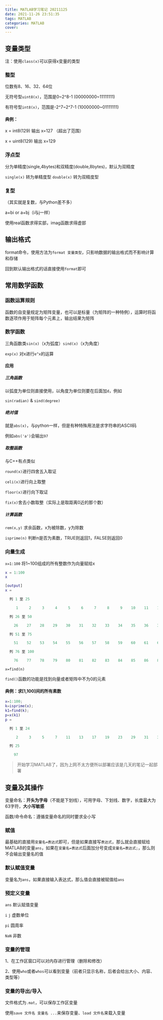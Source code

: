 ```yaml
---
title: MATLAB学习笔记 20211125
date: 2021-11-26 23:51:35
tags: MATLAB
categories: MATLAB
cover: 
---
```


## 变量类型

注：使用`class(x)`可以获得x变量的类型

### 整型

位数有8、16、32、64位

无符号型`uint8(x)`，范围是0~2^8-1 (00000000~11111111)

有符号型`int8(x)`，范围是-2^7~2^7-1 (10000000~01111111)

#### 典例：

x = int8(129) 输出 x=127	（超出了范围）

x = uint8(129) 输出 x=129

### 浮点型

分为单精度(single,4bytes)和双精度(double,8bytes)，默认为双精度

`single(x)` 转为单精度型 `double(x)` 转为双精度型

### 复型

（其实就是复数，与Python差不多）

a+bi or a+bj（i与j一样）

使用real函数求得实部，imag函数求得虚部

## 输出格式

format命令，使用方法为`format 变量类型`，只影响数据的输出格式而不影响计算和存储

回到默认输出格式的话直接使用`format`即可

## 常用数学函数

### 函数运算规则

函数的自变量规定为矩阵变量，也可以是标量（为矩阵的一种特例），运算时将函数逐项作用于矩阵每个元素上，输出结果为矩阵

### 数学函数

三角函数类`sin(x)`（x为弧度）`sind(x)`（x为角度）

`exp(x)` 对x进行`e^x`的运算

#### 应用

##### 三角函数

以弧度为单位则直接使用，以角度为单位则要在后面加`d`，例如

`sin(radian)` & `sind(degree)`

##### 绝对值

就是`abs(x)`，与python一样，但是有种特殊用法是求字符串的ASCII码

例如`abs('a')`会输出`97`

##### 取整函数

与C++有点类似

`round(x)`进行四舍五入取证

`celi(x)`进行向上取整

`floor(x)`进行向下取证

`fix(x)`舍去小数取整（实际上是取距离0近的那个数）

##### 计算函数

`rem(x,y)` 求余函数，x为被除数，y为除数

`isprime(n)` 判断n是否为素数，TRUE则返回1，FALSE则返回0

 ### 向量生成 

`x=1:100` 将1~100组成的所有整数作为向量赋给x

```matlab
x = 1:100
x

[output]
x =

  列 1 至 25

     1     2     3     4     5     6     7     8     9    10    11    12    13    14    15    16    17    18    19    20    21    22    23    24    25

  列 26 至 50

    26    27    28    29    30    31    32    33    34    35    36    37    38    39    40    41    42    43    44    45    46    47    48    49    50

  列 51 至 75

    51    52    53    54    55    56    57    58    59    60    61    62    63    64    65    66    67    68    69    70    71    72    73    74    75

  列 76 至 100

    76    77    78    79    80    81    82    83    84    85    86    87    88    89    90    91    92    93    94    95    96    97    98    99   100

```

`x=find(n)`

`find()`函数的功能是找到向量或者矩阵中不为0的元素

#### 典例：求[1,100]间的所有素数

```matlab
x=1:100;
k=isprime(x);
k1=find(k);
p=x(k1)
p =

  列 1 至 24

     2     3     5     7    11    13    17    19    23    29    31    37    41    43    47    53    59    61    67    71    73    79    83    89

  列 25

    97
```

> 开始学习MATLAB了，因为上网不太方便所以部署应该是几天的笔记一起部署

## 变量及其操作

变量命名：**开头为字母**（不能是下划线），可用字母、下划线、数字，长度最大为63字符，**大小写敏感**

函数/命令命名：遵循变量命名的同时要求全小写

### 赋值

最基础的直接用`变量名=表达式`即可，但是如果直接写`表达式`，那么就会直接赋给MATLAB的变量`ans`，如果在`变量名=表达式`后面加分号变成`变量名=表达式;`，那么则不会输出变量名的值

### 默认赋值变量

变量名为`ans`，如果直接输入表达式，那么值会直接被赋值给`ans`

### 预定义变量

`ans` 默认赋值变量

`i` `j` 虚数单位

`pi` 圆周率

`NaN` 非数

### 变量的管理

1、在工作区窗口可以对内存进行管理（删除和修改）

2、使用`who`或者`whos`可以看到变量（前者只显示名称，后者会给出大小、内容、类型等）

### 变量的导出/导入

文件格式为`.mat`，可以保存工作区变量

使用`save 文件名 变量名 ...`来保存变量、`load 文件名`来载入变量
